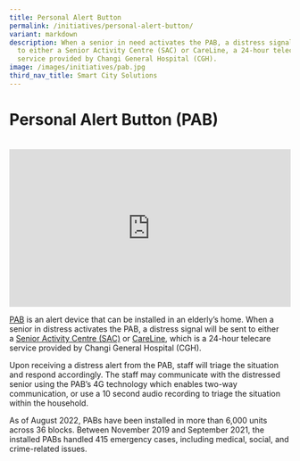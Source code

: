 ```yaml
---
title: Personal Alert Button
permalink: /initiatives/personal-alert-button/
variant: markdown
description: When a senior in need activates the PAB, a distress signal is sent
  to either a Senior Activity Centre (SAC) or CareLine, a 24-hour telecare
  service provided by Changi General Hospital (CGH).
image: /images/initiatives/pab.jpg
third_nav_title: Smart City Solutions
---
```

# Personal Alert Button (PAB)

<br>

<div style="max-width: 1280px">
    <div style="height: 0;
            overflow: hidden;
            position: relative;
            padding-bottom: 56.25%;">
        <iframe src="https://www.youtube.com/embed/D-xG_UQiTy4?si=Ut8WkSNnqWD9DCvQ" height="720" width="1280" frameborder="0" title="YouTube video player" allow="accelerometer; autoplay; clipboard-write; encrypted-media; gyroscope; picture-in-picture" style="top: 0;
                left: 0;
                right: 0;
                bottom: 0;
                height: 100%;
                border: none;
                max-width: 100%;
                position: absolute;"></iframe>
    </div>
</div>

[PAB](https://www.developer.tech.gov.sg/products/categories/sensor-platforms-and-internet-of-things/personal-alert-button/overview.html) is an alert device that can be installed in an elderly’s home. When a senior in distress activates the PAB, a distress signal will be sent to either a&nbsp;[Senior Activity Centre (SAC)](https://www.healthhub.sg/a-z/medical-and-care-facilities/8/senior_activity_centre)&nbsp;or&nbsp;[CareLine](https://www.singhealth.com.sg/rhs/live-well/CareLine/about-us), which is a 24-hour telecare service provided by Changi General Hospital (CGH).

Upon receiving a distress alert from the PAB, staff will triage the situation and respond accordingly. The staff may communicate with the distressed senior using the PAB’s 4G technology which enables two-way communication, or use a 10 second audio recording to triage the situation within the household.

As of August 2022, PABs have been installed in more than 6,000 units across 36 blocks. Between November 2019 and September 2021, the installed PABs handled 415 emergency cases, including medical, social, and crime-related issues.